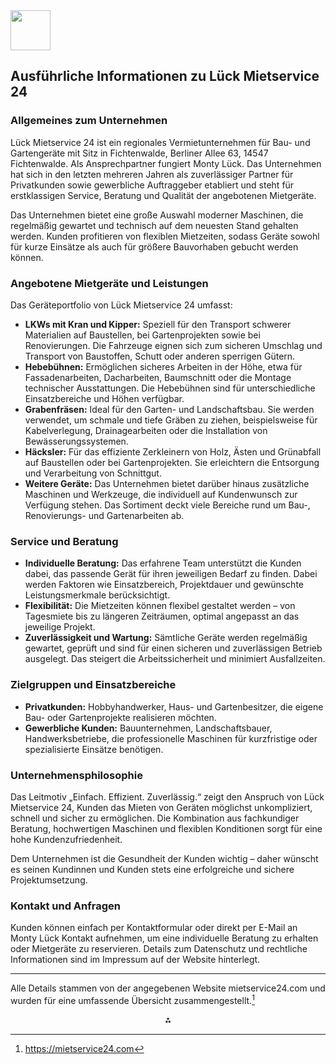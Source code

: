 <img src="https://r2cdn.perplexity.ai/pplx-full-logo-primary-dark%402x.png" style="height:64px;margin-right:32px"/>

## Ausführliche Informationen zu Lück Mietservice 24

### Allgemeines zum Unternehmen

Lück Mietservice 24 ist ein regionales Vermietunternehmen für Bau- und Gartengeräte mit Sitz in Fichtenwalde, Berliner Allee 63, 14547 Fichtenwalde. Als Ansprechpartner fungiert Monty Lück. Das Unternehmen hat sich in den letzten mehreren Jahren als zuverlässiger Partner für Privatkunden sowie gewerbliche Auftraggeber etabliert und steht für erstklassigen Service, Beratung und Qualität der angebotenen Mietgeräte.

Das Unternehmen bietet eine große Auswahl moderner Maschinen, die regelmäßig gewartet und technisch auf dem neuesten Stand gehalten werden. Kunden profitieren von flexiblen Mietzeiten, sodass Geräte sowohl für kurze Einsätze als auch für größere Bauvorhaben gebucht werden können.

### Angebotene Mietgeräte und Leistungen

Das Geräteportfolio von Lück Mietservice 24 umfasst:

- **LKWs mit Kran und Kipper:** Speziell für den Transport schwerer Materialien auf Baustellen, bei Gartenprojekten sowie bei Renovierungen. Die Fahrzeuge eignen sich zum sicheren Umschlag und Transport von Baustoffen, Schutt oder anderen sperrigen Gütern.
- **Hebebühnen:** Ermöglichen sicheres Arbeiten in der Höhe, etwa für Fassadenarbeiten, Dacharbeiten, Baumschnitt oder die Montage technischer Ausstattungen. Die Hebebühnen sind für unterschiedliche Einsatzbereiche und Höhen verfügbar.
- **Grabenfräsen:** Ideal für den Garten- und Landschaftsbau. Sie werden verwendet, um schmale und tiefe Gräben zu ziehen, beispielsweise für Kabelverlegung, Drainagearbeiten oder die Installation von Bewässerungssystemen.
- **Häcksler:** Für das effiziente Zerkleinern von Holz, Ästen und Grünabfall auf Baustellen oder bei Gartenprojekten. Sie erleichtern die Entsorgung und Verarbeitung von Schnittgut.
- **Weitere Geräte:** Das Unternehmen bietet darüber hinaus zusätzliche Maschinen und Werkzeuge, die individuell auf Kundenwunsch zur Verfügung stehen. Das Sortiment deckt viele Bereiche rund um Bau-, Renovierungs- und Gartenarbeiten ab.


### Service und Beratung

- **Individuelle Beratung:** Das erfahrene Team unterstützt die Kunden dabei, das passende Gerät für ihren jeweiligen Bedarf zu finden. Dabei werden Faktoren wie Einsatzbereich, Projektdauer und gewünschte Leistungsmerkmale berücksichtigt.
- **Flexibilität:** Die Mietzeiten können flexibel gestaltet werden – von Tagesmiete bis zu längeren Zeiträumen, optimal angepasst an das jeweilige Projekt.
- **Zuverlässigkeit und Wartung:** Sämtliche Geräte werden regelmäßig gewartet, geprüft und sind für einen sicheren und zuverlässigen Betrieb ausgelegt. Das steigert die Arbeitssicherheit und minimiert Ausfallzeiten.


### Zielgruppen und Einsatzbereiche

- **Privatkunden:** Hobbyhandwerker, Haus- und Gartenbesitzer, die eigene Bau- oder Gartenprojekte realisieren möchten.
- **Gewerbliche Kunden:** Bauunternehmen, Landschaftsbauer, Handwerksbetriebe, die professionelle Maschinen für kurzfristige oder spezialisierte Einsätze benötigen.


### Unternehmensphilosophie

Das Leitmotiv „Einfach. Effizient. Zuverlässig.“ zeigt den Anspruch von Lück Mietservice 24, Kunden das Mieten von Geräten möglichst unkompliziert, schnell und sicher zu ermöglichen. Die Kombination aus fachkundiger Beratung, hochwertigen Maschinen und flexiblen Konditionen sorgt für eine hohe Kundenzufriedenheit.

Dem Unternehmen ist die Gesundheit der Kunden wichtig – daher wünscht es seinen Kundinnen und Kunden stets eine erfolgreiche und sichere Projektumsetzung.

### Kontakt und Anfragen

Kunden können einfach per Kontaktformular oder direkt per E-Mail an Monty Lück Kontakt aufnehmen, um eine individuelle Beratung zu erhalten oder Mietgeräte zu reservieren. Details zum Datenschutz und rechtliche Informationen sind im Impressum auf der Website hinterlegt.

***

Alle Details stammen von der angegebenen Website mietservice24.com und wurden für eine umfassende Übersicht zusammengestellt.[^1]

<div style="text-align: center">⁂</div>

[^1]: https://mietservice24.com

